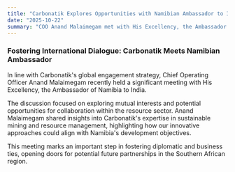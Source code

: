 ```yaml
---
title: "Carbonatik Explores Opportunities with Namibian Ambassador to India"
date: "2025-10-22" 
summary: "COO Anand Malaimegam met with His Excellency, the Ambassador of Namibia to India, to discuss potential avenues for collaboration in the resource sector and Carbonatik's sustainable practices."
---
```


<script>
    import PinterestGallery from '$lib/components/PinterestGallery.svelte';
</script>

### Fostering International Dialogue: Carbonatik Meets Namibian Ambassador

In line with Carbonatik's global engagement strategy, Chief Operating Officer Anand Malaimegam recently held a significant meeting with His Excellency, the Ambassador of Namibia to India.

The discussion focused on exploring mutual interests and potential opportunities for collaboration within the resource sector. Anand Malaimegam shared insights into Carbonatik's expertise in sustainable mining and resource management, highlighting how our innovative approaches could align with Namibia's development objectives.

This meeting marks an important step in fostering diplomatic and business ties, opening doors for potential future partnerships in the Southern African region.

<PinterestGallery galleryId="namibia-ambassador-meeting" caption="Carbonatik COO Anand Malaimegam in discussion with the Ambassador of Namibia to India." />
